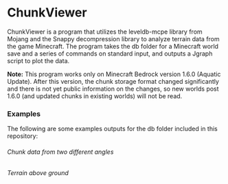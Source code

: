 # ChunkViewer

ChunkViewer is a program that utilizes the leveldb-mcpe library from Mojang and the Snappy decompression library to analyze terrain data from the game Minecraft. The program takes the db folder for a Minecraft world save and a series of commands on standard input, and outputs a Jgraph script to plot the data.

**Note:** This program works only on Minecraft Bedrock version 1.6.0 (Aquatic Update). After this version, the chunk storage format changed significantly and there is not yet public information on the changes, so new worlds post 1.6.0 (and updated chunks in existing worlds) will not be read.

### Examples
The following are some examples outputs for the db folder included in this repository:
###### Chunk data from two different angles
###### Terrain above ground
